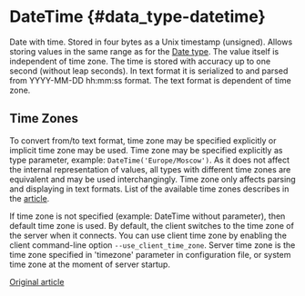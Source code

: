 # DateTime {#data_type-datetime}

Date with time. Stored in four bytes as a Unix timestamp (unsigned).
Allows storing values in the same range as for the [Date type](https://clickhouse.yandex/docs/en/data_types/date/). 
The value itself is independent of time zone.
The time is stored with accuracy up to one second (without leap seconds).
In text format it is serialized to and parsed from YYYY-MM-DD hh:mm:ss format.
The text format is dependent of time zone.

## Time Zones

To convert from/to text format, time zone may be specified explicitly or implicit time zone may be used.
Time zone may be specified explicitly as type parameter, example: `DateTime('Europe/Moscow')`.
As it does not affect the internal representation of values, all types with different time zones are equivalent and may be used interchangingly.
Time zone only affects parsing and displaying in text formats. List of the available time zones describes in the [article](https://en.wikipedia.org/wiki/List_of_tz_database_time_zones).

If time zone is not specified (example: DateTime without parameter), then default time zone is used.
By default, the client switches to the time zone of the server when it connects. 
You can use client time zone by enabling the client command-line option `--use_client_time_zone`.
Server time zone is the time zone specified in 'timezone' parameter in configuration file,
or system time zone at the moment of server startup.

[Original article](https://clickhouse.yandex/docs/en/data_types/datetime/) <!--hide-->
